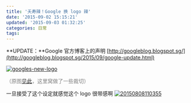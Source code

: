 ```yaml
---
title: '夭寿辣！Google 换 logo 辣'
date: '2015-09-02 15:15:21'
updated: '2015-09-03 01:32:25'
categories: 日常
tags:
---
```



**UPDATE：**Google 官方博客上的声明 [http://googleblog.blogspot.sg/](http://googleblog.blogspot.sg/2015/09/google-update.html)

[![googles-new-logo](https://img.prin.studio/images/2015/09/2015-09-02_09-29-36.gif)](https://img.prin.studio/images/2015/09/2015-09-02_09-29-36.gif)

<span style="color: #808080;">（原图<span style="color: #333333;">[见此](https://www.google.co.jp/logos/doodles/2015/googles-new-logo-5078286822539264.2-hp.gif)</span>，这里窝做了一些裁切）</span>

一旦接受了这个设定就感觉这个 logo 很带感啊 [![20150808110355](https://img.prin.studio/images/2015/08/2015-08-08_03-04-04.jpg)](https://img.prin.studio/images/2015/08/2015-08-08_03-04-04.jpg)




